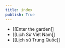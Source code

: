 ```yaml
---
title: index
publish: True
---
```


- [[Enter the garden]]
- [[Lịch Sử Việt Nam]]
- [[Lịch sử Trung Quốc]]